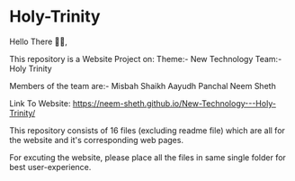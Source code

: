 # Holy-Trinity

Hello There 🙌🏻,

This repository is a Website Project on: Theme:- New Technology
Team:- Holy Trinity

Members of the team are:-
Misbah Shaikh
Aayudh Panchal
Neem Sheth

Link To Website: https://neem-sheth.github.io/New-Technology---Holy-Trinity/

This repository consists of 16 files (excluding readme file) which are all for the website and it's corresponding web pages.

For excuting the website, please place all the files in same single folder for best user-experience.
